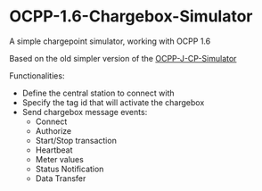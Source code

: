 # OCPP-1.6-Chargebox-Simulator
A simple chargepoint simulator, working with OCPP 1.6

Based on the old simpler version of the [OCPP-J-CP-Simulator](https://github.com/nenecmrf/OCPP-J-CP-Simulator)

Functionalities:
- Define the central station to connect with
- Specify the tag id that will activate the chargebox
- Send chargebox message events:
  - Connect
  - Authorize
  - Start/Stop transaction
  - Heartbeat
  - Meter values
  - Status Notification
  - Data Transfer

   